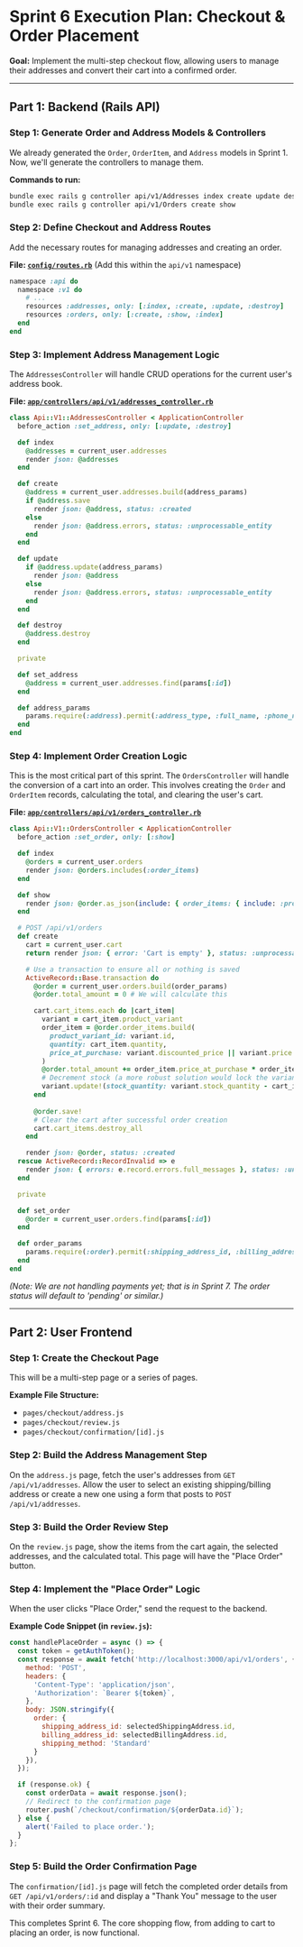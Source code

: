# Sprint 6 Execution Plan: Checkout & Order Placement

**Goal:** Implement the multi-step checkout flow, allowing users to manage their addresses and convert their cart into a confirmed order.

---

## Part 1: Backend (Rails API)

### Step 1: Generate Order and Address Models & Controllers
We already generated the `Order`, `OrderItem`, and `Address` models in Sprint 1. Now, we'll generate the controllers to manage them.

**Commands to run:**
```bash
bundle exec rails g controller api/v1/Addresses index create update destroy
bundle exec rails g controller api/v1/Orders create show
```

### Step 2: Define Checkout and Address Routes
Add the necessary routes for managing addresses and creating an order.

**File: [`config/routes.rb`](config/routes.rb)** (Add this within the `api/v1` namespace)
```ruby
namespace :api do
  namespace :v1 do
    # ...
    resources :addresses, only: [:index, :create, :update, :destroy]
    resources :orders, only: [:create, :show, :index]
  end
end
```

### Step 3: Implement Address Management Logic
The `AddressesController` will handle CRUD operations for the current user's address book.

**File: [`app/controllers/api/v1/addresses_controller.rb`](app/controllers/api/v1/addresses_controller.rb)**
```ruby
class Api::V1::AddressesController < ApplicationController
  before_action :set_address, only: [:update, :destroy]

  def index
    @addresses = current_user.addresses
    render json: @addresses
  end

  def create
    @address = current_user.addresses.build(address_params)
    if @address.save
      render json: @address, status: :created
    else
      render json: @address.errors, status: :unprocessable_entity
    end
  end

  def update
    if @address.update(address_params)
      render json: @address
    else
      render json: @address.errors, status: :unprocessable_entity
    end
  end

  def destroy
    @address.destroy
  end

  private

  def set_address
    @address = current_user.addresses.find(params[:id])
  end

  def address_params
    params.require(:address).permit(:address_type, :full_name, :phone_number, :line1, :line2, :city, :state, :postal_code, :country)
  end
end
```

### Step 4: Implement Order Creation Logic
This is the most critical part of this sprint. The `OrdersController` will handle the conversion of a cart into an order. This involves creating the `Order` and `OrderItem` records, calculating the total, and clearing the user's cart.

**File: [`app/controllers/api/v1/orders_controller.rb`](app/controllers/api/v1/orders_controller.rb)**
```ruby
class Api::V1::OrdersController < ApplicationController
  before_action :set_order, only: [:show]

  def index
    @orders = current_user.orders
    render json: @orders.includes(:order_items)
  end

  def show
    render json: @order.as_json(include: { order_items: { include: :product_variant } })
  end

  # POST /api/v1/orders
  def create
    cart = current_user.cart
    return render json: { error: 'Cart is empty' }, status: :unprocessable_entity if cart.cart_items.empty?

    # Use a transaction to ensure all or nothing is saved
    ActiveRecord::Base.transaction do
      @order = current_user.orders.build(order_params)
      @order.total_amount = 0 # We will calculate this

      cart.cart_items.each do |cart_item|
        variant = cart_item.product_variant
        order_item = @order.order_items.build(
          product_variant_id: variant.id,
          quantity: cart_item.quantity,
          price_at_purchase: variant.discounted_price || variant.price
        )
        @order.total_amount += order_item.price_at_purchase * order_item.quantity
        # Decrement stock (a more robust solution would lock the variant row)
        variant.update!(stock_quantity: variant.stock_quantity - cart_item.quantity)
      end
      
      @order.save!
      # Clear the cart after successful order creation
      cart.cart_items.destroy_all
    end

    render json: @order, status: :created
  rescue ActiveRecord::RecordInvalid => e
    render json: { errors: e.record.errors.full_messages }, status: :unprocessable_entity
  end

  private

  def set_order
    @order = current_user.orders.find(params[:id])
  end

  def order_params
    params.require(:order).permit(:shipping_address_id, :billing_address_id, :shipping_method)
  end
end
```
*(Note: We are not handling payments yet; that is in Sprint 7. The order status will default to 'pending' or similar.)*

---

## Part 2: User Frontend

### Step 1: Create the Checkout Page
This will be a multi-step page or a series of pages.

**Example File Structure:**
- `pages/checkout/address.js`
- `pages/checkout/review.js`
- `pages/checkout/confirmation/[id].js`

### Step 2: Build the Address Management Step
On the `address.js` page, fetch the user's addresses from `GET /api/v1/addresses`. Allow the user to select an existing shipping/billing address or create a new one using a form that posts to `POST /api/v1/addresses`.

### Step 3: Build the Order Review Step
On the `review.js` page, show the items from the cart again, the selected addresses, and the calculated total. This page will have the "Place Order" button.

### Step 4: Implement the "Place Order" Logic
When the user clicks "Place Order," send the request to the backend.

**Example Code Snippet (in `review.js`):**
```javascript
const handlePlaceOrder = async () => {
  const token = getAuthToken();
  const response = await fetch('http://localhost:3000/api/v1/orders', {
    method: 'POST',
    headers: {
      'Content-Type': 'application/json',
      'Authorization': `Bearer ${token}`,
    },
    body: JSON.stringify({
      order: {
        shipping_address_id: selectedShippingAddress.id,
        billing_address_id: selectedBillingAddress.id,
        shipping_method: 'Standard'
      }
    }),
  });

  if (response.ok) {
    const orderData = await response.json();
    // Redirect to the confirmation page
    router.push(`/checkout/confirmation/${orderData.id}`);
  } else {
    alert('Failed to place order.');
  }
};
```

### Step 5: Build the Order Confirmation Page
The `confirmation/[id].js` page will fetch the completed order details from `GET /api/v1/orders/:id` and display a "Thank You" message to the user with their order summary.

This completes Sprint 6. The core shopping flow, from adding to cart to placing an order, is now functional.